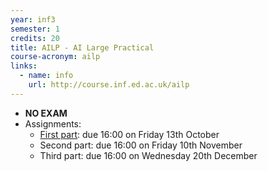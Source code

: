```yaml
---
year: inf3
semester: 1
credits: 20
title: AILP - AI Large Practical
course-acronym: ailp
links:
  - name: info
    url: http://course.inf.ed.ac.uk/ailp
---
```


- **NO EXAM**
- Assignments:
  - [First part](https://www.inf.ed.ac.uk/teaching/courses/ailp/2017-18/assignments/assignment1.pdf): due 16:00 on Friday 13th October
  - Second part: due 16:00 on Friday 10th November
  - Third part: due 16:00 on Wednesday 20th December
